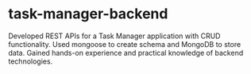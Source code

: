 # task-manager-backend
Developed REST APIs for a Task Manager application with CRUD functionality. Used mongoose to create schema and MongoDB to store data. Gained hands-on experience and practical knowledge of backend technologies.
